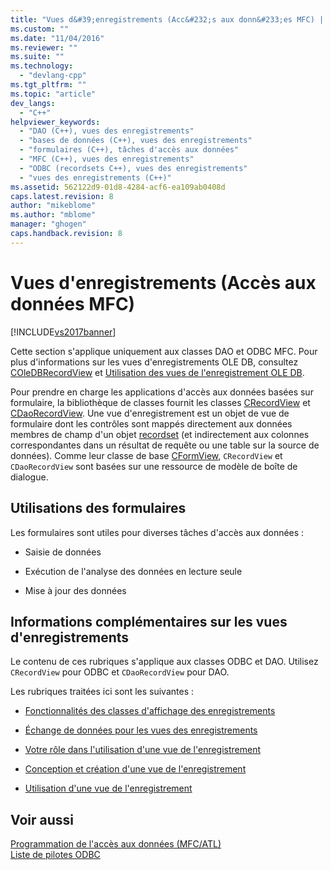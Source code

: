 ```yaml
---
title: "Vues d&#39;enregistrements (Acc&#232;s aux donn&#233;es MFC) | Microsoft Docs"
ms.custom: ""
ms.date: "11/04/2016"
ms.reviewer: ""
ms.suite: ""
ms.technology: 
  - "devlang-cpp"
ms.tgt_pltfrm: ""
ms.topic: "article"
dev_langs: 
  - "C++"
helpviewer_keywords: 
  - "DAO (C++), vues des enregistrements"
  - "bases de données (C++), vues des enregistrements"
  - "formulaires (C++), tâches d'accès aux données"
  - "MFC (C++), vues des enregistrements"
  - "ODBC (recordsets C++), vues des enregistrements"
  - "vues des enregistrements (C++)"
ms.assetid: 562122d9-01d8-4284-acf6-ea109ab0408d
caps.latest.revision: 8
author: "mikeblome"
ms.author: "mblome"
manager: "ghogen"
caps.handback.revision: 8
---
```

# Vues d&#39;enregistrements (Acc&#232;s aux donn&#233;es MFC)
[!INCLUDE[vs2017banner](../assembler/inline/includes/vs2017banner.md)]

Cette section s'applique uniquement aux classes DAO et ODBC MFC.  Pour plus d'informations sur les vues d'enregistrements OLE DB, consultez [COleDBRecordView](../mfc/reference/coledbrecordview-class.md) et [Utilisation des vues de l'enregistrement OLE DB](../data/oledb/using-ole-db-record-views.md).  
  
 Pour prendre en charge les applications d'accès aux données basées sur formulaire, la bibliothèque de classes fournit les classes [CRecordView](../mfc/reference/crecordview-class.md) et [CDaoRecordView](../mfc/reference/cdaorecordview-class.md).  Une vue d'enregistrement est un objet de vue de formulaire dont les contrôles sont mappés directement aux données membres de champ d'un objet [recordset](../data/odbc/recordset-odbc.md) \(et indirectement aux colonnes correspondantes dans un résultat de requête ou une table sur la source de données\).  Comme leur classe de base [CFormView](../mfc/reference/cformview-class.md), `CRecordView` et `CDaoRecordView` sont basées sur une ressource de modèle de boîte de dialogue.  
  
## Utilisations des formulaires  
 Les formulaires sont utiles pour diverses tâches d'accès aux données :  
  
-   Saisie de données  
  
-   Exécution de l'analyse des données en lecture seule  
  
-   Mise à jour des données  
  
## Informations complémentaires sur les vues d'enregistrements  
 Le contenu de ces rubriques s'applique aux classes ODBC et DAO.  Utilisez `CRecordView` pour ODBC et `CDaoRecordView` pour DAO.  
  
 Les rubriques traitées ici sont les suivantes :  
  
-   [Fonctionnalités des classes d'affichage des enregistrements](../data/features-of-record-view-classes-mfc-data-access.md)  
  
-   [Échange de données pour les vues des enregistrements](../data/data-exchange-for-record-views-mfc-data-access.md)  
  
-   [Votre rôle dans l'utilisation d'une vue de l'enregistrement](../data/your-role-in-working-with-a-record-view-mfc-data-access.md)  
  
-   [Conception et création d'une vue de l'enregistrement](../data/designing-and-creating-a-record-view-mfc-data-access.md)  
  
-   [Utilisation d'une vue de l'enregistrement](../data/using-a-record-view-mfc-data-access.md)  
  
## Voir aussi  
 [Programmation de l'accès aux données \(MFC\/ATL\)](../data/data-access-programming-mfc-atl.md)   
 [Liste de pilotes ODBC](../data/odbc/odbc-driver-list.md)